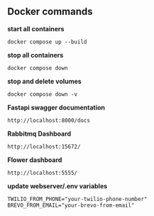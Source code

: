 
## Docker commands

**start all containers**
```
docker compose up --build
```

**stop all containers**
```
docker compose down
```

**stop and delete volumes**
```
docker compose down -v
```

**Fastapi swagger documentation**
```
http://localhost:8000/docs
```

**Rabbitmq Dashboard**
```
http://localhost:15672/
```

**Flower dashboard**
```
http://localhost:5555/
```

**update webserver/.env variables**
```
TWILIO_FROM_PHONE="your-twilio-phone-number"
BREVO_FROM_EMAIL="your-brevo-from-email" 
```